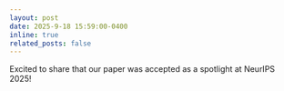 ```yaml
---
layout: post
date: 2025-9-18 15:59:00-0400
inline: true
related_posts: false
---
```


Excited to share that our paper was accepted as a spotlight at NeurIPS 2025!
